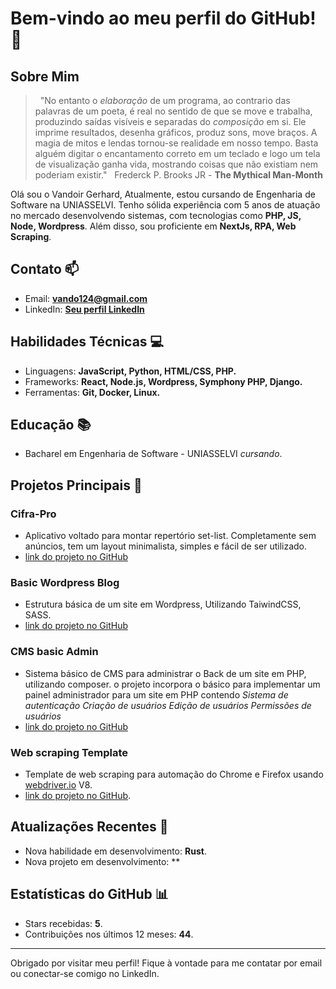 # Bem-vindo ao meu perfil do GitHub! 👋

## Sobre Mim
>  &nbsp;
> "No entanto o *elaboração* de um programa, ao contrario das palavras de um poeta, é real no sentido de que se move e trabalha, produzindo saídas visíveis e separadas do *composição* em si. Ele imprime resultados, desenha gráficos, produz sons, move braços. A magia de mitos e lendas tornou-se realidade em nosso tempo. Basta alguém digitar o encantamento correto em um teclado e logo um tela de visualização ganha vida, mostrando coisas que não existiam nem poderiam existir."
> &nbsp;
>  Frederck P. Brooks JR - **The Mythical Man-Month**

Olá sou o Vandoir Gerhard, Atualmente, estou cursando de Engenharia de Software na UNIASSELVI.
Tenho sólida experiência com 5 anos de atuação no mercado desenvolvendo sistemas, com tecnologias como **PHP, JS, Node, Wordpress**. Além disso, sou proficiente em **NextJs, RPA, Web Scraping**.


## Contato 📫
- Email: **vando124@gmail.com**
- LinkedIn: **[Seu perfil LinkedIn](https://br.linkedin.com/in/vandoir-gerhard)**

## Habilidades Técnicas 💻
- Linguagens: **JavaScript, Python, HTML/CSS, PHP.**
- Frameworks: **React, Node.js, Wordpress, Symphony PHP, Django.**
- Ferramentas: **Git, Docker, Linux.**

## Educação 📚
- Bacharel em Engenharia de Software - UNIASSELVI *cursando*.

## Projetos Principais 🌟
### Cifra-Pro
- Aplicativo voltado para montar repertório set-list. Completamente sem anúncios, tem um layout minimalista, simples e fácil de ser utilizado.
- [link do projeto no GitHub](https://github.com/VndrGrhrd/Cifra-Pro)

### Basic Wordpress Blog
- Estrutura básica de um site em Wordpress, Utilizando TaiwindCSS, SASS.
- [link do projeto no GitHub](https://github.com/VndrGrhrd/wp-website)

### CMS basic Admin
- Sistema básico de CMS para administrar o Back de um site em PHP, utilizando composer.
o projeto incorpora o básico para implementar um painel administrador para um site em PHP contendo *Sistema de autenticação Criação de usuários Edição de usuários Permissões de usuários*
- [link do projeto no GitHub](https://github.com/VndrGrhrd/cms-basic-admin)

### Web scraping Template
- Template de web scraping para automação do Chrome e Firefox usando [webdriver.io](https://webdriver.io) V8.
- [link do projeto no GitHub](https://github.com/VndrGrhrd/Web-scraping-Template).

## Atualizações Recentes 📢
- Nova habilidade em desenvolvimento: **Rust**.
- Nova projeto em desenvolvimento: **

## Estatísticas do GitHub 📊
- Stars recebidas: **5**.
- Contribuições nos últimos 12 meses: **44**.

<!-- ## Badges e Conquistas 🏆
- [Badge de Construção](link para o status de construção do seu projeto).
- [Badge de Certificação X](link para a certificação X).
- [Badge de Participação em Hackathon](link para o hackathon). -->

---

Obrigado por visitar meu perfil! Fique à vontade para me contatar por email ou conectar-se comigo no LinkedIn.
